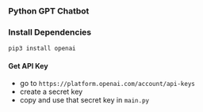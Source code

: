 ### Python GPT Chatbot

### Install Dependencies

```
pip3 install openai
```

#### Get API Key

- go to `https://platform.openai.com/account/api-keys`
- create a secret key
- copy and use that secret key in `main.py`
